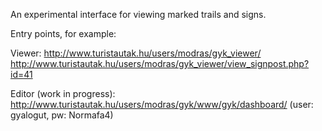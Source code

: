 An experimental interface for viewing marked trails and signs.

Entry points, for example:

Viewer:
http://www.turistautak.hu/users/modras/gyk_viewer/
http://www.turistautak.hu/users/modras/gyk_viewer/view_signpost.php?id=41

Editor (work in progress):
http://www.turistautak.hu/users/modras/gyk/www/gyk/dashboard/
(user: gyalogut, pw: Normafa4)


